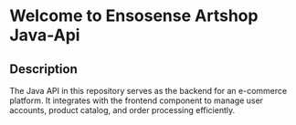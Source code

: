 # Welcome to Ensosense Artshop Java-Api

## Description
The Java API in this repository serves as the backend for an e-commerce platform. It integrates with the frontend component to manage user accounts, product catalog, and order processing efficiently.
